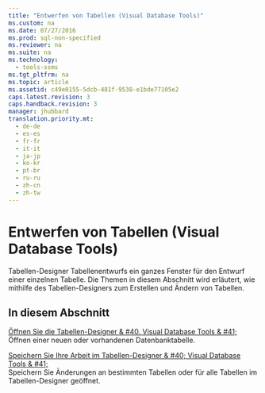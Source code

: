 ```yaml
---
title: "Entwerfen von Tabellen (Visual Database Tools)"
ms.custom: na
ms.date: 07/27/2016
ms.prod: sql-non-specified
ms.reviewer: na
ms.suite: na
ms.technology: 
  - tools-ssms
ms.tgt_pltfrm: na
ms.topic: article
ms.assetid: c49e0155-5dcb-481f-9538-e1bde77105e2
caps.latest.revision: 3
caps.handback.revision: 3
manager: jhubbard
translation.priority.mt: 
  - de-de
  - es-es
  - fr-fr
  - it-it
  - ja-jp
  - ko-kr
  - pt-br
  - ru-ru
  - zh-cn
  - zh-tw
---
```

# Entwerfen von Tabellen (Visual Database Tools)
Tabellen-Designer Tabellenentwurfs ein ganzes Fenster für den Entwurf einer einzelnen Tabelle. Die Themen in diesem Abschnitt wird erläutert, wie mithilfe des Tabellen-Designers zum Erstellen und Ändern von Tabellen.  
  
## In diesem Abschnitt  
[Öffnen Sie die Tabellen-Designer & #40. Visual Database Tools & #41;](../content/Open-Table-Designer--Visual-Database-Tools-.md)  
Öffnen einer neuen oder vorhandenen Datenbanktabelle.  
  
[Speichern Sie Ihre Arbeit im Tabellen-Designer & #40; Visual Database Tools & #41;](../content/Save-Your-Work-in-Table-Designer--Visual-Database-Tools-.md)  
Speichern Sie Änderungen an bestimmten Tabellen oder für alle Tabellen im Tabellen-Designer geöffnet.  
  
